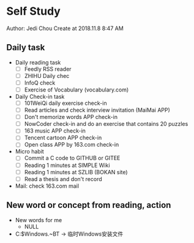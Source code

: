 # Self Study

Author: Jedi Chou
Create at 2018.11.8 8:47 AM

## Daily task

* Daily reading task
  -[ ] Feedly RSS reader
  -[ ] ZHIHU Daily chec
  -[ ] InfoQ check
  -[ ] Exercise of Vocabulary (vocabulary.com)

* Daily Check-in task
  -[ ] 101WeiQi daily exercise check-in
  -[ ] Read articles and check interview invitation (MaiMai APP)
  -[ ] Don't memorize words APP check-in
  -[ ] NowCoder check-in and do an exercise that contains 20 puzzles
  -[ ] 163 music APP check-in
  -[ ] Tencent cartoon APP check-in
  -[ ] Open class APP by 163.com check-in

* Micro habit
  -[ ] Commit a C code to GITHUB or GITEE
  -[ ] Reading 1 minutes at SIMPLE Wiki
  -[ ] Reading 1 minutes at SZLIB (BOKAN site)
  -[ ] Read a thesis and don't record

* Mail: check 163.com mail

## New word or concept from reading, action

* New words for me
  * NULL
* C:\$Windows.~BT -> 临时Windows安装文件